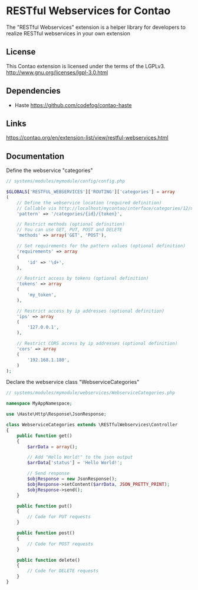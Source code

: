 RESTful Webservices for Contao
==================================

The "RESTful Webservices" extension is a helper library for developers to realize RESTful webservices in your own extension

License
-------

This Contao extension is licensed under the terms of the LGPLv3.
http://www.gnu.org/licenses/lgpl-3.0.html

Dependencies
------------

- Haste https://github.com/codefog/contao-haste

Links
-----

https://contao.org/en/extension-list/view/restful-webservices.html

Documentation
-------------

Define the webservice "categories"

```php
// systems/modules/mymodule/config/config.php

$GLOBALS['RESTFUL_WEBSERVICES']['ROUTING']['categories'] = array
(
    // Define the webservice location (required definition)
    // Callable via http://localhost/mycontao/interface/categories/12/my_token
    'pattern' => '/categories/{id}/{token}',

    // Restrict methods (optional definition)
    // You can use GET, PUT, POST and DELETE
    'methods' => array('GET', 'POST'),

    // Set requirements for the pattern values (optional definition)
    'requirements' => array
    (
        'id' => '\d+',
    ),

    // Restrict access by tokens (optional definition)
    'tokens' => array
    (
        'my_token',
    ),

    // Restrict access by ip addresses (optional definition)
    'ips' => array
    (
        '127.0.0.1',
    ),

    // Restrict CORS access by ip addresses (optional definition)
    'cors' => array
    (
        '192.168.1.180',
    )
);
```

Declare the webservice class "WebserviceCategories"

```php
// systems/modules/mymodule/webservices/WebserviceCategories.php

namespace MyAppNamespace;

use \Haste\Http\Response\JsonResponse;

class WebserviceCategories extends \RESTfulWebservices\Controller
{
    public function get()
    {
        $arrData = array();

        // Add "Hello World!" to the json output
        $arrData['status'] = 'Hello World!';

        // Send response
        $objResponse = new JsonResponse();
        $objResponse->setContent($arrData, JSON_PRETTY_PRINT);
        $objResponse->send();
    }

    public function put()
    {
        // Code for PUT requests
    }

    public function post()
    {
        // Code for POST requests
    }

    public function delete()
    {
        // Code for DELETE requests
    }
}
```
